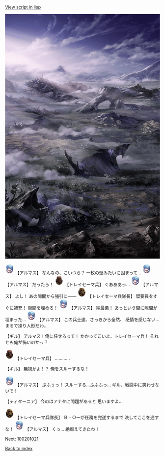 [View script in lisp](../scripts/100201013.txt)

![101_plain_daytime.png](../images/backgrounds/101_plain_daytime.png)

<img src="../images/units/3103811.png" alt="3103811.png" height="34"/>
【アルマス】
なんなの、こいつら？
一枚の壁みたいに固まって…

<img src="../images/units/3103811.png" alt="3103811.png" height="34"/>
【アルマス】
だったら！

<img src="../images/units/3830001.png" alt="3830001.png" height="34"/>
【トレイセーマ兵】
ぐあああっ…

<img src="../images/units/3103811.png" alt="3103811.png" height="34"/>
【アルマス】
よし！
あの隙間から強引に――

<img src="../images/units/3830007.png" alt="3830007.png" height="34"/>
【トレイセーマ兵隊長】
壁要員をすぐに補充！
隙間を埋めろ！

<img src="../images/units/3103811.png" alt="3103811.png" height="34"/>
【アルマス】
絶最悪！
あっという間に隙間が埋まった…

<img src="../images/units/3103811.png" alt="3103811.png" height="34"/>
【アルマス】
この兵士達、さっきから全然、
感情を感じない…
まるで操り人形だわ…

【ギル】
アルマス！俺に任せろって！
かかってこいよ、トレイセーマ兵！
それとも俺が怖いのかっ？

<img src="../images/units/3830001.png" alt="3830001.png" height="34"/>
【トレイセーマ兵】
…………

【ギル】
無視かよ！？
俺をスルーするな！

<img src="../images/units/3103811.png" alt="3103811.png" height="34"/>
【アルマス】
ぷふぅっ！
スルーする…ふふふっ…
ギル、戦闘中に笑わせないで！

【ティターニア】
今のはアナタに問題があると
思いますよ…

<img src="../images/units/3830007.png" alt="3830007.png" height="34"/>
【トレイセーマ兵隊長】
Ｂ・○一が任務を完遂するまで
決してここを通すな！

<img src="../images/units/3103811.png" alt="3103811.png" height="34"/>
【アルマス】
くっ…
絶燃えてきたわ！


Next: [100201021](100201021.md)

[Back to index](index.md)
